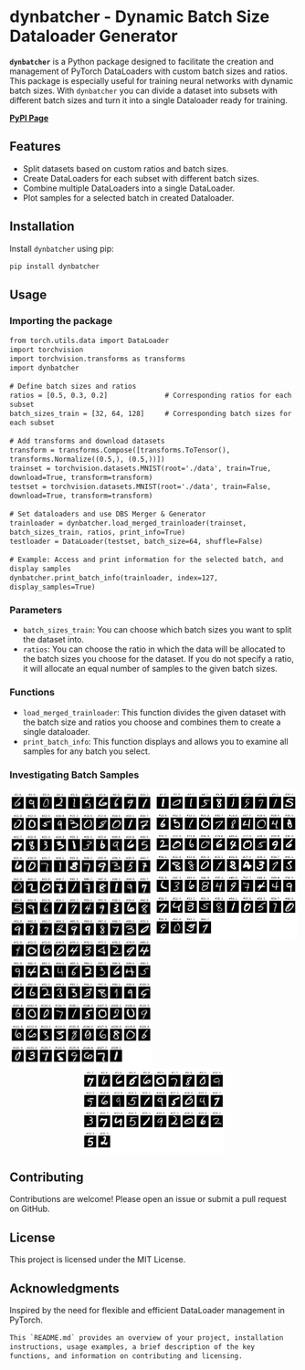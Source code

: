 # dynbatcher - Dynamic Batch Size Dataloader Generator

**`dynbatcher`** is a Python package designed to facilitate the creation and management of PyTorch DataLoaders with custom batch sizes and ratios. This package is especially useful for training neural networks with dynamic batch sizes. With `dynbatcher` you can divide a dataset into subsets with different batch sizes and turn it into a single Dataloader ready for training. 

**[PyPI Page](https://pypi.org/project/dynbatcher/1.1.0/)**

## Features

- Split datasets based on custom ratios and batch sizes.
- Create DataLoaders for each subset with different batch sizes.
- Combine multiple DataLoaders into a single DataLoader.
- Plot samples for a selected batch in created Dataloader.

## Installation

Install `dynbatcher` using pip:

```bash
pip install dynbatcher
```

## Usage

### Importing the package

```
from torch.utils.data import DataLoader
import torchvision
import torchvision.transforms as transforms
import dynbatcher

# Define batch sizes and ratios
ratios = [0.5, 0.3, 0.2]              # Corresponding ratios for each subset
batch_sizes_train = [32, 64, 128]     # Corresponding batch sizes for each subset

# Add transforms and download datasets
transform = transforms.Compose([transforms.ToTensor(), transforms.Normalize((0.5,), (0.5,))])
trainset = torchvision.datasets.MNIST(root='./data', train=True, download=True, transform=transform)
testset = torchvision.datasets.MNIST(root='./data', train=False, download=True, transform=transform)

# Set dataloaders and use DBS Merger & Generator
trainloader = dynbatcher.load_merged_trainloader(trainset, batch_sizes_train, ratios, print_info=True)
testloader = DataLoader(testset, batch_size=64, shuffle=False)

# Example: Access and print information for the selected batch, and display samples
dynbatcher.print_batch_info(trainloader, index=127, display_samples=True)
```

### Parameters

- `batch_sizes_train`: You can choose which batch sizes you want to split the dataset into.
- `ratios`: You can choose the ratio in which the data will be allocated to the batch sizes you choose for the dataset. If you do not specify a ratio, it will allocate an equal number of samples to the given batch sizes.

### Functions

- `load_merged_trainloader`: This function divides the given dataset with the batch size and ratios you choose and combines them to create a single dataloader.
- `print_batch_info`: This function displays and allows you to examine all samples for any batch you select.


### Investigating Batch Samples

<div align="center">
    <img src="https://raw.githubusercontent.com/starkslab/starkslab.github.io/main/dbstraining/static/images/batch128.png" width="250" style="vertical-align: top;" alt="Batch Size 128 Samples" />
    <img src="https://raw.githubusercontent.com/starkslab/starkslab.github.io/main/dbstraining/static/images/batch64.png" width="250" style="vertical-align: top;" alt="Batch Size 64 Samples" />
    <img src="https://raw.githubusercontent.com/starkslab/starkslab.github.io/main/dbstraining/static/images/batch32.png" width="250" style="vertical-align: top;" alt="Batch Size 32 Samples" />
</div>

## Contributing
Contributions are welcome! Please open an issue or submit a pull request on GitHub.

## License
This project is licensed under the MIT License.

## Acknowledgments
Inspired by the need for flexible and efficient DataLoader management in PyTorch.

```
This `README.md` provides an overview of your project, installation instructions, usage examples, a brief description of the key functions, and information on contributing and licensing.
```
